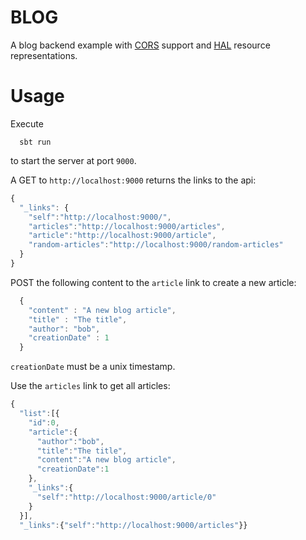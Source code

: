 BLOG
====

A blog backend example with [CORS](http://de.wikipedia.org/wiki/Cross-Origin_Resource_Sharing) support and [HAL](http://stateless.co/hal_specification.html) resource representations.

Usage
=====

Execute

```
  sbt run
```

to start the server at port `9000`.

A GET to `http://localhost:9000` returns the links to the api:

```JavaScript
{
  "_links": {
    "self":"http://localhost:9000/",
    "articles":"http://localhost:9000/articles",
    "article":"http://localhost:9000/article",
    "random-articles":"http://localhost:9000/random-articles"
  }
}
```

POST the following content to the `article` link to create a new article:

```JavaScript
  {
    "content" : "A new blog article",
    "title" : "The title",
    "author": "bob",
    "creationDate" : 1
  }
```

`creationDate` must be a unix timestamp.

Use the `articles` link to get all articles:

```JavaScript
{
  "list":[{
    "id":0,
    "article":{
      "author":"bob",
      "title":"The title",
      "content":"A new blog article",
      "creationDate":1
    },
    "_links":{
      "self":"http://localhost:9000/article/0"
    }
  }],
  "_links":{"self":"http://localhost:9000/articles"}}
```
